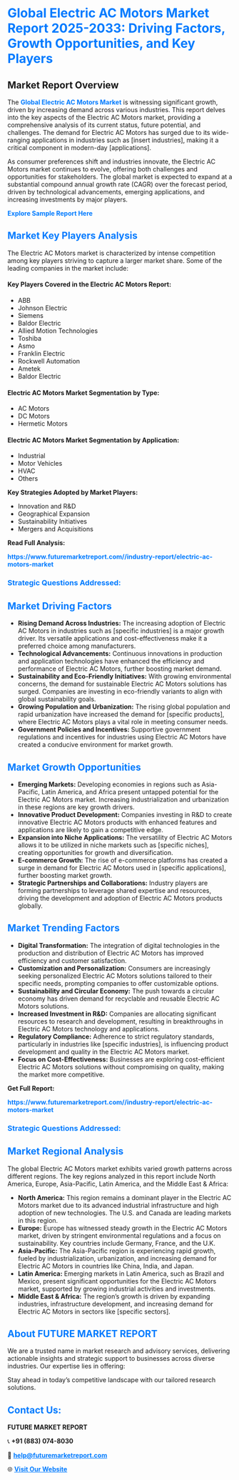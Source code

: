 <h1 style="color: #007BFF;">Global Electric AC Motors Market Report 2025-2033: Driving Factors, Growth Opportunities, and Key Players</h1>

<section id="overview">
<h2>Market Report Overview</h2>
<p>The <a href="https://www.futuremarketreport.com//industry-report/electric-ac-motors-market" style="color: #007BFF; text-decoration: none;"><strong>Global Electric AC Motors Market</strong></a> is witnessing significant growth, driven by increasing demand across various industries. This report delves into the key aspects of the Electric AC Motors market, providing a comprehensive analysis of its current status, future potential, and challenges. The demand for Electric AC Motors has surged due to its wide-ranging applications in industries such as [insert industries], making it a critical component in modern-day [applications].</p>
<p>As consumer preferences shift and industries innovate, the Electric AC Motors market continues to evolve, offering both challenges and opportunities for stakeholders. The global market is expected to expand at a substantial compound annual growth rate (CAGR) over the forecast period, driven by technological advancements, emerging applications, and increasing investments by major players.</p>
</section>

<section id="overview">
<p><a href="https://www.futuremarketreport.com//request-sample/reportId=76811" style="color: #007BFF; text-decoration: none;"><strong>Explore Sample Report Here</strong></a></p>
</section>

<section id="key-players">
<h2 style="color: #007BFF;">Market Key Players Analysis</h2>
<p>The Electric AC Motors market is characterized by intense competition among key players striving to capture a larger market share. Some of the leading companies in the market include:</p>
<h4>Key Players Covered in the Electric AC Motors Report:</h4>
<ul><li>ABB</li><li>Johnson Electric</li><li>Siemens</li><li>Baldor Electric</li><li>Allied Motion Technologies</li><li>Toshiba</li><li>Asmo</li><li>Franklin Electric</li><li>Rockwell Automation</li><li>Ametek</li><li>Baldor Electric</li></ul>
<h4>Electric AC Motors Market Segmentation by Type:</h4>
<ul><li>AC Motors</li><li>DC Motors</li><li>Hermetic Motors</li></ul>

<h4>Electric AC Motors Market Segmentation by Application:</h4>
<ul><li>Industrial</li><li>Motor Vehicles</li><li>HVAC</li><li>Others</li></ul>
<p><strong>Key Strategies Adopted by Market Players:</strong></p>
<ul>
<li>Innovation and R&D</li>
<li>Geographical Expansion</li>
<li>Sustainability Initiatives</li>
<li>Mergers and Acquisitions</li>
</ul>
</section>

<section>
<p><strong>Read Full Analysis: </strong></p><a href="https://www.futuremarketreport.com//industry-report/electric-ac-motors-market" style="color: #007BFF; text-decoration: none;"><strong>https://www.futuremarketreport.com//industry-report/electric-ac-motors-market</strong></a>
<h3 style="color: #007BFF;">Strategic Questions Addressed:</h3>
</section>

<section id="driving-factors">
<h2 style="color: #007BFF;">Market Driving Factors</h2>
<ul>
<li><strong>Rising Demand Across Industries:</strong> The increasing adoption of Electric AC Motors in industries such as [specific industries] is a major growth driver. Its versatile applications and cost-effectiveness make it a preferred choice among manufacturers.</li>
<li><strong>Technological Advancements:</strong> Continuous innovations in production and application technologies have enhanced the efficiency and performance of Electric AC Motors, further boosting market demand.</li>
<li><strong>Sustainability and Eco-Friendly Initiatives:</strong> With growing environmental concerns, the demand for sustainable Electric AC Motors solutions has surged. Companies are investing in eco-friendly variants to align with global sustainability goals.</li>
<li><strong>Growing Population and Urbanization:</strong> The rising global population and rapid urbanization have increased the demand for [specific products], where Electric AC Motors plays a vital role in meeting consumer needs.</li>
<li><strong>Government Policies and Incentives:</strong> Supportive government regulations and incentives for industries using Electric AC Motors have created a conducive environment for market growth.</li>
</ul>
</section>

<section id="growth-opportunities">
<h2 style="color: #007BFF;">Market Growth Opportunities</h2>
<ul>
<li><strong>Emerging Markets:</strong> Developing economies in regions such as Asia-Pacific, Latin America, and Africa present untapped potential for the Electric AC Motors market. Increasing industrialization and urbanization in these regions are key growth drivers.</li>
<li><strong>Innovative Product Development:</strong> Companies investing in R&D to create innovative Electric AC Motors products with enhanced features and applications are likely to gain a competitive edge.</li>
<li><strong>Expansion into Niche Applications:</strong> The versatility of Electric AC Motors allows it to be utilized in niche markets such as [specific niches], creating opportunities for growth and diversification.</li>
<li><strong>E-commerce Growth:</strong> The rise of e-commerce platforms has created a surge in demand for Electric AC Motors used in [specific applications], further boosting market growth.</li>
<li><strong>Strategic Partnerships and Collaborations:</strong> Industry players are forming partnerships to leverage shared expertise and resources, driving the development and adoption of Electric AC Motors products globally.</li>
</ul>
</section>

<section id="trending-factors">
<h2 style="color: #007BFF;">Market Trending Factors</h2>
<ul>
<li><strong>Digital Transformation:</strong> The integration of digital technologies in the production and distribution of Electric AC Motors has improved efficiency and customer satisfaction.</li>
<li><strong>Customization and Personalization:</strong> Consumers are increasingly seeking personalized Electric AC Motors solutions tailored to their specific needs, prompting companies to offer customizable options.</li>
<li><strong>Sustainability and Circular Economy:</strong> The push towards a circular economy has driven demand for recyclable and reusable Electric AC Motors solutions.</li>
<li><strong>Increased Investment in R&D:</strong> Companies are allocating significant resources to research and development, resulting in breakthroughs in Electric AC Motors technology and applications.</li>
<li><strong>Regulatory Compliance:</strong> Adherence to strict regulatory standards, particularly in industries like [specific industries], is influencing product development and quality in the Electric AC Motors market.</li>
<li><strong>Focus on Cost-Effectiveness:</strong> Businesses are exploring cost-efficient Electric AC Motors solutions without compromising on quality, making the market more competitive.</li>
</ul>
</section>

<section>
<p><strong>Get Full Report: </strong></p><a href="https://www.futuremarketreport.com//industry-report/electric-ac-motors-market" style="color: #007BFF; text-decoration: none;"><strong>https://www.futuremarketreport.com//industry-report/electric-ac-motors-market</strong></a>
<h3 style="color: #007BFF;">Strategic Questions Addressed:</h3>
</section>


<section id="regional-analysis">
<h2 style="color: #007BFF;">Market Regional Analysis</h2>
<p>The global Electric AC Motors market exhibits varied growth patterns across different regions. The key regions analyzed in this report include North America, Europe, Asia-Pacific, Latin America, and the Middle East & Africa:</p>
<ul>
<li><strong>North America:</strong> This region remains a dominant player in the Electric AC Motors market due to its advanced industrial infrastructure and high adoption of new technologies. The U.S. and Canada are leading markets in this region.</li>
<li><strong>Europe:</strong> Europe has witnessed steady growth in the Electric AC Motors market, driven by stringent environmental regulations and a focus on sustainability. Key countries include Germany, France, and the U.K.</li>
<li><strong>Asia-Pacific:</strong> The Asia-Pacific region is experiencing rapid growth, fueled by industrialization, urbanization, and increasing demand for Electric AC Motors in countries like China, India, and Japan.</li>
<li><strong>Latin America:</strong> Emerging markets in Latin America, such as Brazil and Mexico, present significant opportunities for the Electric AC Motors market, supported by growing industrial activities and investments.</li>
<li><strong>Middle East & Africa:</strong> The region’s growth is driven by expanding industries, infrastructure development, and increasing demand for Electric AC Motors in sectors like [specific sectors].</li>
</ul>
</section>

<footer>
<h2 style="color: #007BFF;">About FUTURE MARKET REPORT</h2>
<p>We are a trusted name in market research and advisory services, delivering actionable insights and strategic support to businesses across diverse industries. Our expertise lies in offering:</p>

<p>Stay ahead in today’s competitive landscape with our tailored research solutions.</p>

<h2 style="color: #007BFF;">Contact Us:</h2>
<p><strong>FUTURE MARKET REPORT</strong></p>
<p>📞 <strong>+91 (883) 074-8030</strong></p>
<p>📧 <strong><a href="mailto:help@futuremarketreport.com" style="color: #007BFF;">help@futuremarketreport.com</a></strong></p>
<p>🌐 <strong><a href="https://www.futuremarketreport.com/" style="color: #007BFF;">Visit Our Website</a></strong></p>
</footer>